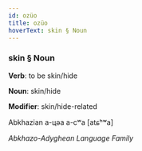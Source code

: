 ```yaml
---
id: ozüo
title: ozüo
hoverText: skin § Noun
---
```


### skin § Noun

**Verb**: to be skin/hide

**Noun**: skin/hide

**Modifier**: skin/hide-related

Abkhazian а-цәа a-cʷa [atɕʰʷa]

*Abkhazo-Adyghean Language Family*